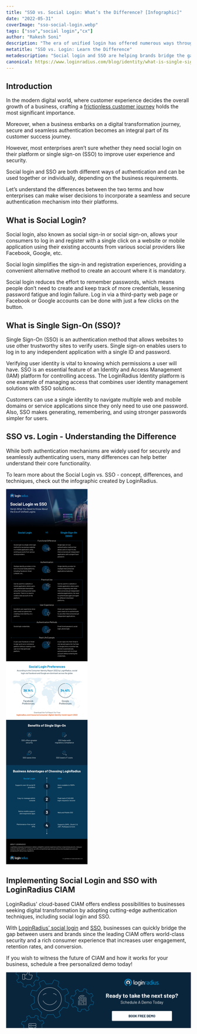 ```yaml
---
title: "SSO vs. Social Login: What’s the Difference? [Infographic]"
date: "2022-05-31"
coverImage: "sso-social-login.webp"
tags: ["sso","social login","cx"]
author: "Rakesh Soni"
description: "The era of unified login has offered numerous ways through which users can authenticate themselves securely and seamlessly. Let’s understand the fundamental differences between SSO and Social Login that helps you choose the right authentication solution for your business requirements."
metatitle: "SSO vs. Login: Learn the Difference"
metadescription: "Social login and SSO are helping brands bridge the gap between user experience and security. This post uncovers the differences between social login and SSO."
canonical: https://www.loginradius.com/blog/identity/what-is-single-sign-on/
---
```


## Introduction 

In the modern digital world, where customer experience decides the overall growth of a business, crafting a [frictionless customer journey](https://www.loginradius.com/blog/growth/consumer-journey-from-sign-up-to-purchase/) holds the most significant importance. 

Moreover, when a business embarks on a digital transformation journey, secure and seamless authentication becomes an integral part of its customer success journey. 

However, most enterprises aren’t sure whether they need social login on their platform or single sign-on (SSO) to improve user experience and security. 

Social login and SSO are both different ways of authentication and can be used together or individually, depending on the business requirements. 

Let’s understand the differences between the two terms and how enterprises can make wiser decisions to incorporate a seamless and secure authentication mechanism into their platforms. 


## What is Social Login?

Social login, also known as social sign-in or social sign-on, allows your consumers to log in and register with a single click on a website or mobile application using their existing accounts from various social providers like Facebook, Google, etc. 

Social login simplifies the sign-in and registration experiences, providing a convenient alternative method to create an account where it is mandatory.

Social login reduces the effort to remember passwords, which means people don’t need to create and keep track of more credentials, lessening password fatigue and login failure. Log in via a third-party web page or Facebook or Google accounts can be done with just a few clicks on the button.

## What is Single Sign-On (SSO)?

Single Sign-On (SSO)  is an authentication method that allows websites to use other trustworthy sites to verify users. Single sign-on enables users to log in to any independent application with a single ID and password.

Verifying user identity is vital to knowing which permissions a user will have. SSO is an essential feature of an Identity and Access Management (IAM) platform for controlling access. The LoginRadius Identity platform is one example of managing access that combines user identity management solutions with SSO solutions. 

Customers can use a single identity to navigate multiple web and mobile domains or service applications since they only need to use one password. Also,  SSO makes generating, remembering, and using stronger passwords simpler for users.

## SSO vs. Login - Understanding the Difference 

While both authentication mechanisms are widely used for securely and seamlessly authenticating users, many differences can help better understand their core functionality. 

To learn more about the Social Login vs. SSO - concept, differences, and techniques, check out the infographic created by LoginRadius.

![social-login-sso](social-login-sso.webp)

## Implementing Social Login and SSO with LoginRadius CIAM

LoginRadius' cloud-based CIAM offers endless possibilities to businesses seeking digital transformation by adopting cutting-edge authentication techniques, including social login and SSO. 

With [LoginRadius’ social login](https://www.loginradius.com/social-login/) and [SSO](https://www.loginradius.com/single-sign-on/), businesses can quickly bridge the gap between users and brands since the leading CIAM offers world-class security and a rich consumer experience that increases user engagement, retention rates, and conversion. 

If you wish to witness the future of CIAM and how it works for your business, schedule a free personalized demo today! 

[![book-a-demo-loginradius-banner](../../assets/book-a-demo-loginradius.webp)](https://www.loginradius.com/contact-us?utm_source=blog&utm_medium=web&utm_campaign=difference-sso-social-login)